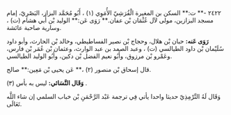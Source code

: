 ٢٤٢٢ -** ت:** السكن بن المغيرة الْقُرَشِيّ الأُمَوِي (١) ، أَبُو مُحَمَّد البزاز، البَصْرِيّ، إمام مسجد البزازين، مولى لآل عُثْمَان بْن عفان.** رَوَى عَن:** الوليد بْن أَبي هشام (ت) ، وسارية صاحبة عائشة.

**رَوَى عَنه:** حبان بْن هلال، وحجاج بْن نصير الفساطيطي، وخالد بْن الحارث، وأبو داود سُلَيْمان بْن داود الطيالسي (ت) ، وعبد الصمد بن عبد الوارث، وعثمان بْن عُمَر بْن فارس، وعَمْرو بْن مرزوق، وأَبُو نعيم الفضل بْن دكين، وأَبُو الوليد الطيالسي.

قال إسحاق بْن منصور (٢) ،** عَن يحيى بْن مَعِين:** صالح.

**وَقَال النَّسَائي:** ليس به بأس (٣) .

وَقَال لَهُ التِّرْمِذِيّ حديثا واحدا يأتي فِي ترجمة عَبْد الرَّحْمَنِ بْن خباب السلمي إن شاء اللَّه تَعَالَى.